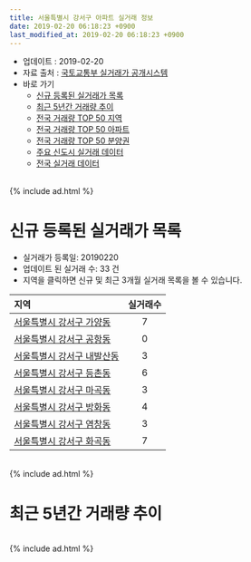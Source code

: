```yaml
---
title: 서울특별시 강서구 아파트 실거래 정보
date: 2019-02-20 06:18:23 +0900
last_modified_at: 2019-02-20 06:18:23 +0900
---
```


* 업데이트 : 2019-02-20
* 자료 출처 : [국토교통부 실거래가 공개시스템](http://rt.molit.go.kr)
* 바로 가기
    * [신규 등록된 실거래가 목록](#신규-등록된-실거래가-목록)
    * [최근 5년간 거래량 추이](#최근-5년간-거래량-추이)
    * [전국 거래량 TOP 50 지역](https://inasie.github.io/apt-trade-info/최근-3개월-전국에서-가장-거래가-많이-발생한-지역)
    * [전국 거래량 TOP 50 아파트](https://inasie.github.io/apt-trade-info/최근-3개월-전국에서-가장-거래가-많이-발생한-아파트)
    * [전국 거래량 TOP 50 분양권](https://inasie.github.io/apt-trade-info/최근-3개월-전국에서-가장-거래가-많이-발생한-분양권)
    * [주요 신도시 실거래 데이터](https://inasie.github.io/apt-trade-info/주요-신도시)
    * [전국 실거래 데이터](https://inasie.github.io/apt-trade-info/전국)

<br>
{% include ad.html %}
<br>

# 신규 등록된 실거래가 목록
* 실거래가 등록일: 20190220
* 업데이트 된 실거래 수: 33 건
* 지역을 클릭하면 신규 및 최근 3개월 실거래 목록을 볼 수 있습니다.


|지역|실거래수|
|:---|:---:|
|[서울특별시 강서구 가양동](https://inasie.github.io/apt-trade-info/서울특별시-강서구-가양동)|7|
|[서울특별시 강서구 공항동](https://inasie.github.io/apt-trade-info/서울특별시-강서구-공항동)|0|
|[서울특별시 강서구 내발산동](https://inasie.github.io/apt-trade-info/서울특별시-강서구-내발산동)|3|
|[서울특별시 강서구 등촌동](https://inasie.github.io/apt-trade-info/서울특별시-강서구-등촌동)|6|
|[서울특별시 강서구 마곡동](https://inasie.github.io/apt-trade-info/서울특별시-강서구-마곡동)|3|
|[서울특별시 강서구 방화동](https://inasie.github.io/apt-trade-info/서울특별시-강서구-방화동)|4|
|[서울특별시 강서구 염창동](https://inasie.github.io/apt-trade-info/서울특별시-강서구-염창동)|3|
|[서울특별시 강서구 화곡동](https://inasie.github.io/apt-trade-info/서울특별시-강서구-화곡동)|7|


<br>
{% include ad.html %}
<br>

# 최근 5년간 거래량 추이


<div style="width:100%;">
    <canvas id="deal_progress" height="200"></canvas>
</div>

<script>
new Chart(document.getElementById("deal_progress"), {
    type: 'line',
    data: {
        labels: ['201402','201403','201404','201405','201406','201407','201408','201409','201410','201411','201412','201501','201502','201503','201504','201505','201506','201507','201508','201509','201510','201511','201512','201601','201602','201603','201604','201605','201606','201607','201608','201609','201610','201611','201612','201701','201702','201703','201704','201705','201706','201707','201708','201709','201710','201711','201712','201801','201802','201803','201804','201805','201806','201807','201808','201809','201810','201811','201812','201901','201902'],
        datasets: [{
            label: '매매',
            pointRadius: 1,
            data: [459, 446, 267, 261, 237, 333, 548, 586, 497, 387, 389, 736, 740, 1053, 787, 641, 845, 827, 562, 762, 661, 393, 249, 274, 307, 598, 808, 856, 953, 828, 710, 582, 673, 275, 198, 188, 276, 508, 448, 797, 896, 965, 285, 296, 363, 396, 449, 651, 714, 701, 282, 327, 298, 483, 1058, 317, 166, 79, 83, 51, 3],
            borderColor: "rgba(255, 201, 14, 1)",
            backgroundColor: "rgba(255, 201, 14, 0.5)",
            fill: false,
            lineTension: 0
        },{
            label: '전월세',
            pointRadius: 1,
            data: [0, 794, 691, 709, 769, 868, 877, 822, 765, 683, 679, 788, 679, 833, 723, 625, 601, 648, 609, 574, 764, 609, 736, 740, 807, 888, 775, 758, 849, 1075, 1158, 867, 1027, 808, 727, 650, 888, 823, 714, 739, 787, 777, 742, 728, 637, 693, 749, 738, 694, 939, 657, 677, 763, 941, 985, 790, 955, 796, 639, 543, 182],
            borderColor: "rgba(0, 141, 185, 1)",
            backgroundColor: "rgba(0, 141, 185, 0.5)",
            fill: false,
            lineTension: 0
        }
        ]
    },
    options: {
        responsive: true,
        title: {
            display: false
        },
        tooltips: {
            mode: 'index',
            intersect: false
        },
        hover: {
            mode: 'nearest',
            intersect: true
        },
        scales: {
            xAxes: [{
                display: true,
                scaleLabel: {
                    display: true,
                    labelString: '년/월'
                }
            }],
            yAxes: [{
                display: true,
                ticks: {
                    suggestedMin: 0,
                },
                scaleLabel: {
                    display: true,
                    labelString: '실거래 수'
                }
            }]
        }
    }
});

</script>


<br>
{% include ad.html %}
<br>

